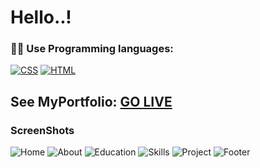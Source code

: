 # Hello..!
### 👨‍💻  Use Programming languages:
<p>
    <a href="#"><img alt="CSS" src="https://img.shields.io/badge/CSS-1572B6.svg?logo=css3&logoColor=white"></a>
    <a href="#"><img alt="HTML" src="https://img.shields.io/badge/HTML-E34F26.svg?logo=html5&logoColor=white"></a>
</p>

## See MyPortfolio: [GO LIVE](https://lalitpatil891.github.io/MyPortfolio/) 

### ScreenShots
![Home](https://github.com/lalitpatil891/LalitPortfolio/assets/114104065/d23002c9-3328-4b42-a17d-a1f90163ad27) 
![About](https://github.com/lalitpatil891/LalitPortfolio/assets/114104065/ec30ca21-ef86-4d01-8a61-0d020beb9fec)
![Education](https://github.com/lalitpatil891/LalitPortfolio/assets/114104065/0eb9244a-d87c-416e-822c-f020855c5d47)
![Skills](https://github.com/lalitpatil891/LalitPortfolio/assets/114104065/ab2ba201-683d-4d6d-8806-2d6410731cec)
![Project](https://github.com/lalitpatil891/LalitPortfolio/assets/114104065/dcdbb8c3-30ec-483d-a6b1-f89c40d6d817)
![Footer](https://github.com/lalitpatil891/LalitPortfolio/assets/114104065/6632c1be-300a-4c8d-9ec5-e24ea2dbd7b7)

